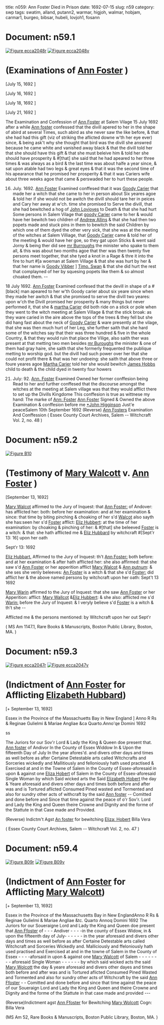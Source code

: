 title: n059: Ann Foster Died in Prison
date: 1692-07-15
slug: n59
category: swp
tags: swatim, alland, putann2, warmar, higjoh, walmar, hobjam, carmar1, burgeo, bibsar, hubeli, lovjoh1, fosann




# Document: n59.1

<a href="archives/ecca/large/ecca2048r.jpg" class="jqueryLightbox">![Figure ecca2048r](archives/ecca/thumb/ecca2048r.jpg)</a>
<a href="archives/ecca/large/ecca2048v.jpg" class="jqueryLightbox">![Figure ecca2048v](archives/ecca/thumb/ecca2048v.jpg)</a>

# (Examinations of [Ann Foster](/tag/fosann.html) )

[July 15, 1692 ]

[July 16, 1692 ]

[July 18, 1692 ]

[July 21, 1692 ]

The Examination and Confession of [Ann Foster](/tag/fosann.html) at Salem Vilage 15 July 1692  after a while [Ann foster](/tag/fosann.html) confessed that the divill apered to her in the shape of abird at several Times, such abird as she never saw the like before, & that she had had this gift (viz of striking the aflicted downe w'th her eye ever) since, & being ask't why she thought that bird was the divill she answred because he came white and vanished away black & that the divill told her that she should have this gift & that she must beleive him & told her she should have prosperity & #[that] she said that he had apeared to her three times & was always as a bird & the last time was about halfe a year since, & sat upon atable had two legs & great eyes & that it was the second time of his apearance that he promised her prosperity & that it was Cariers wife about three weeks agoe that came & perswaded her to hurt these people.

16. July. 1692. [Ann Foster](/tag/fosann.html) Examined conffesed that it was [Goody Carier](/tag/carmar1.html) that made her a witch that she came to her in person about Six yeares agoe & told her if she would not be awitch the divill should tare her in peices and Cary her away at w'ch. time she promised to Serve the divill, that she had bewitched a hog of [John Lovjoyes](/tag/lovjoh1.html) to Death & that she had hurt Some persons in Salem Vilage that [goody Carier](/tag/carmar1.html) came to her & would have her bewitch two children of [Andrew Allins](/tag/alland.html) & that she had then two popets made and stuck pins in them to bewitch the said Children by which one of them dyed  the other very sick, that she was at the meeting of the witches at Salem Villiage, that [Goody Carier](/tag/carmar1.html) came & told her of the meeting & would have her goe, so they gat upon Sticks & went said Jorny & being ther did see [mr Burroughs](/tag/burgeo.html) the minister who spake to them all, & this was about two months agoe that ther was then twenty five persons meet together, that she tyed a knot in a Rage & thre it into the fire to hurt #[a woeman at Salem Village & that she was hurt by her & that her name is [Goody Vibber](/tag/bibsar.html) ] [Timo. Swan](/tag/swatim.html) & that she did hurt the rest that complayned of her by squesing popets like them & so almost choaked them. --

18 July 1692. [Ann Foster](/tag/fosann.html) Examined confesed that the devill in shape of a #[black] man apeared to her w'th Goody carier about six yeare since when they made her awitch & that she promised to serve the divill two yeares: upon w'ch the Divill promised her prosperity & many things but never performed it, that she & [martha Carier](/tag/carmar1.html) did both ride on a stick or pole when they went to the witch meeting at Salem Village & that the stick broak: as they ware caried in the aire above the tops of the trees & they fell but she did hang fast about the neck of [Goody Carier](/tag/carmar1.html) & ware presently at the vilage, that she was then much hurt of her Leg, she further saith that she hard some of the witches say that their was three hundred & five in the whole Country, & that they would ruin that place the Vilige, also saith ther was present at that metting two men besides [mr Buroughs](/tag/burgeo.html) the minister & one of them had gray haire, she saith that she formerly frequented the publique metting to worship god. but the divill had such power over her that she could not profit there & that was her undoeing: she saith that above three or foure yeares agoe [Martha Carier](/tag/carmar1.html) told her she would bewitch [James Hobbs](/tag/hobjam.html) child to death & the child dyed in twenty four howers

21. July: 92. [Ann. Foster](/tag/fosann.html) Examined Owned her former conffesion being Read to her and further conffesed that the discourse amongst the witches at the meeting at Salem village was that they would afflict there to set up the Divills Kingdome This conffesion is true as wittnese my hand:
The  marke of [Ann: Foster](/tag/fosann.html)    [Ann Foster](/tag/fosann.html) Signed & Owned the above Examination & conffesion before me [*John Higginson](/tag/higjoh.html) Just'e peaceSalem  10th September 1692  (Reverse) [Ann Fosters](/tag/fosann.html) Examination And Conffession ( Essex County Court Archives, Salem -- Witchcraft Vol. 2, no. 48 )

# Document: n59.2

<a href="archives/BPL/LARGE/B10.jpg" class="jqueryLightbox">![Figure B10](archives/BPL/gifs/B10.gif)</a>

# (Testimony of [Mary Walcott](/tag/walmar.html) v. [Ann Foster](/tag/fosann.html) )

[September 13, 1692]

[Mary Walcot](/tag/walmar.html) affirmed to the Jury of Inquest: that [Ann Foster:](/tag/fosann.html) of Andover: has afflicted her: both: before her examination: and at her examination & since: that time by biting pinching & choaking of her s'd [Walcot](/tag/walmar.html) also sayth she has:seen her s'd [Foster](/tag/fosann.html) afflict: [Eliz Hubbert](/tag/hubeli.html): at the time of her examination: by choaking & pinching of her: & #[that] she beleeved [Foster](/tag/fosann.html) is a witch: & that: she hath afflicted me & [Eliz Hubbard](/tag/hubeli.html) by witchcraft #[Sept'r 13: 16] upon her oath

Sept'r 13: 1692 

[Eliz Hubbart.](/tag/hubeli.html) Affirmed to the Jury of Inquest: th't [Ann Foster:](/tag/fosann.html) both before: and at her examination & after hath afflicted her: she also affirmed: that she saw s'd [Ann Foster](/tag/fosann.html) or her apperition afflict [Mary Walcot](/tag/walmar.html) & [Ann putnum](/tag/putann2.html): & she ses she verily beleeves: [An Foster](/tag/fosann.html) is a witch & that she s'd [Foster:](/tag/fosann.html) did afflict her & the above named persons by witchcraft upon her oath: Sept't 13 1692 

[Mary Warin](/tag/warmar.html) affirmed to the Jury of Inquest: that she saw [Ann Foster](/tag/fosann.html) or her Apperition: afflict: [Mary Wallcot](/tag/walmar.html) &[Eliz Hubbert](/tag/hubeli.html): & she also: afflicted me s'd [Warin:](/tag/warmar.html) before the Jury of Inquest: & I veryly believe s'd [Foster](/tag/fosann.html) is a witch & th't she --

Afflicted me & the persons mentioned: by Witchcraft upon her out Sept'r 

( MS Am 1147.1, Rare Books & Manuscripts, Boston Public Library, Boston, MA. )


# Document: n59.3

<a href="archives/ecca/large/ecca2047r.jpg" class="jqueryLightbox">![Figure ecca2047r](archives/ecca/thumb/ecca2047r.jpg)</a>
<a href="archives/ecca/large/ecca2047v.jpg" class="jqueryLightbox">![Figure ecca2047v](archives/ecca/thumb/ecca2047v.jpg)</a>

# (Indictment of [Ann Foster](/tag/fosann.html) for Afflicting [Elizabeth Hubbard](/tag/hubeli.html))

[+ September 13, 1692]

Essex in the Province of the Massachuetts Bay in New England ] Anno R Rs & Reginae Gulielmi & Mariae Angliae &ca Quarto.Anno'qe Domini 1692 

ss 

The Juriors for our Sov'r Lord & Lady the King & Queen doe present that. [Ann foster](/tag/fosann.html) of Andivor In the County of Essex Widdow In & Upon the fifteenth Day of July In the year afores'd. and divers other days and times as well before as after Certaine Detestable arts called Witchcrafts and Sorceries wickedly and Mallitiously and felloniously hath used practised & Exercised at and in the Towne of Salem in the County of Essex-aforesaid in upon & against one [Eliza Hobert](/tag/hubeli.html) of Salem in the County of Essex-aforesaid Single Woman by which Said wicked arts the Said [Elizabeth Hobert](/tag/hubeli.html) the day & Yeare aforesaid and divers other days and times both before and after was and is Tortured aflicted Consumed Pined wasted and Tormented and also for sundry other acts of withcraft by the said [Ann foster](/tag/fosann.html) -- Comitted and done before and Since that time against the peace of o'r Sov'r. Lord and Lady the King and Queen theire Crowne and Dignity and the forme of the Stattute in that Case made and Provided.

(Reverse) Indictm't Agst [An foster](/tag/fosann.html) for bewitching [Eliza: Hobert](/tag/hubeli.html) Billa Vera

( Essex County Court Archives, Salem -- Witchcraft Vol. 2, no. 47 )


# Document: n59.4

<a href="archives/BPL/LARGE/B09A.jpg" class="jqueryLightbox">![Figure B09r](archives/BPL/gifs/B09A.gif)</a>
<a href="archives/BPL/LARGE/B09B.jpg" class="jqueryLightbox">![Figure B09v](archives/BPL/gifs/B09B.gif)</a>

# (Indictment of [Ann Foster](/tag/fosann.html) for Afflicting [Mary Walcott](/tag/walmar.html))

[+ September 13, 1692]

Essex in the Province of the Massachusetts Bay in New EnglandAnno R Rs & Reginae Gulielmi & Mariae Angliae &tc. Quarto Annoq Domini 1692 The Juriors for our Soueraigne Lord and Lady the King and Queen doe present that [Ann Ffoster](/tag/fosann.html) of - - -  Andiver - - - -in the county of Essex Widow, in & upon the fifteenth day of July- - - - - - in the year aforesaid and divers other days and times as well before as after Certaine Detestable arts called Witchcraft and Sorceries Wickedly and. Malliciously and ffeloniously hath used practised and Exercised at and in the towne of Salem in the  County of Essex - - - -aforsaid in upon & against one [Mary Walcott](/tag/walmar.html) of Salem - - - - - - - - aforesaid Single Woman - - -  - - - by which said wicked acts the said [Mary Wolcott](/tag/walmar.html) the day & yeare aforesaid and divers other dayes and times both before and after was and is Tortured aflicted Consumed Pined Wasted and Tormented and also for sundry other acts of Witchcraft by the said [Ann Ffoster](/tag/fosann.html) - - Comitted and done before and since that time against the peace of our Soueraign Lord and Lady the King and Queen and theire Crowne and Dignity and the forme of the Stattute in that case made and provided ---

(Reverse)Indictment agst [Ann Ffoster](/tag/fosann.html) for Bewitching [Mary Wolcott](/tag/walmar.html)  Cogn: Billa Vera

(MS Am 52, Rare Books & Manuscripts, Boston Public Library, Boston, MA. )
